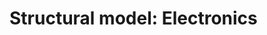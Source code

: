 # Structural model: Electronics

<p align="centré">
  <src img="https://user-images.githubusercontent.com/109949167/181217236-616398e9-15f5-421f-951f-cb52265b1d8e.png" />
</p>
